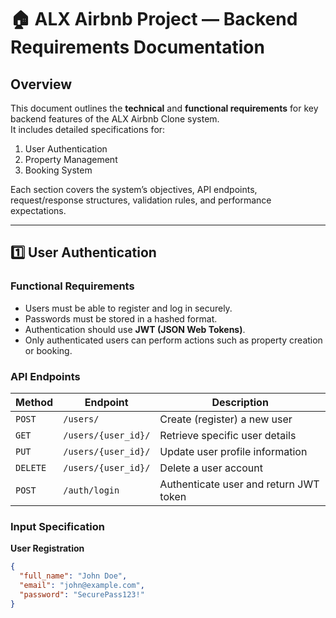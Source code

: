 # 🏠 ALX Airbnb Project — Backend Requirements Documentation

## Overview
This document outlines the **technical** and **functional requirements** for key backend features of the ALX Airbnb Clone system.  
It includes detailed specifications for:

1. User Authentication  
2. Property Management  
3. Booking System  

Each section covers the system’s objectives, API endpoints, request/response structures, validation rules, and performance expectations.

---

## 1️⃣ User Authentication

### **Functional Requirements**
- Users must be able to register and log in securely.  
- Passwords must be stored in a hashed format.  
- Authentication should use **JWT (JSON Web Tokens)**.  
- Only authenticated users can perform actions such as property creation or booking.  

### **API Endpoints**

| Method | Endpoint | Description |
|--------|-----------|-------------|
| `POST` | `/users/` | Create (register) a new user |
| `GET` | `/users/{user_id}/` | Retrieve specific user details |
| `PUT` | `/users/{user_id}/` | Update user profile information |
| `DELETE` | `/users/{user_id}/` | Delete a user account |
| `POST` | `/auth/login` | Authenticate user and return JWT token |

### **Input Specification**

**User Registration**
```json
{
  "full_name": "John Doe",
  "email": "john@example.com",
  "password": "SecurePass123!"
}

